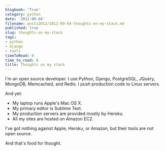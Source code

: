 ```yaml
---
blogbook: 'True'
category: python
date: '2012-09-04'
filename: posts2012/2012-09-04-thoughts-on-my-stack.md
published: true
slug: thoughts-on-my-stack
tags:
- python
- django
- tools
timeToRead: 0
time_to_read: 0
title: Thoughts on my stack
---
```


I'm an open source developer. I use Python, Django, PostgreSQL, JQuery,
MongoDB, Memcached, and Redis. I push production code to Linux servers.

And yet:

-   My laptop runs Apple's Mac OS X.
-   My primary editor is Sublime Text.
-   My production servers are provided mostly by Heroku.
-   All my sites are hosted on Amazon EC2.

I've got nothing against Apple, Heroku, or Amazon, but their tools are
not open source.

And that's food for thought.
